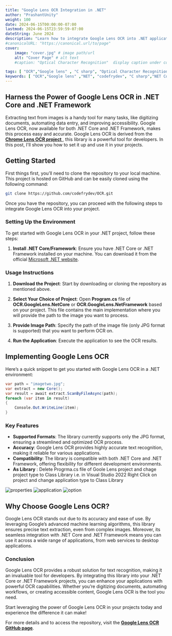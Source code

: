 ```yaml
---
title: "Google Lens OCR Integration in .NET"
author: "PrashantUnity"
weight: 100
date: 2024-06-15T00:00:00-07:00
lastmod: 2024-06-15T23:59:59-07:00
dateString: June 2024  
description: "Learn how to integrate Google Lens OCR into .NET applications for free text extraction from images without requiring Google account authentication"
#canonicalURL: "https://canonical.url/to/page"
cover:
    image: "cover.jpg" # image path/url
    alt: "Cover Page" # alt text
    #caption: "Optical Character Recognition"  display caption under cover 

tags: [ "OCR","Google lens" , "C sharp", "Optical Character Recognition"]
keywords: [ "OCR","Google lens" ,"NET", "codefrydev", "C sharp","NET Core" ,".NET Framework" , "Optical Character Recognition"]
---
```


## Harness the Power of Google Lens OCR in .NET Core and .NET Framework

Extracting text from images is a handy tool for many tasks, like digitizing documents, automating data entry, and improving accessibility. Google Lens OCR, now available for both .NET Core and .NET Framework, makes this process easy and accurate. Google Lens OCR is derived from the **[Chrome Lens OCR project ](https://github.com/dimdenGD/chrome-lens-ocr)**, this library is a powerful tool for developers. In this post, I'll show you how to set it up and use it in your projects.

## Getting Started

First things first, you’ll need to clone the repository to your local machine. This project is hosted on GitHub and can be easily cloned using the following command:

```sh {linenos=true}
git clone https://github.com/codefrydev/OCR.git
```

Once you have the repository, you can proceed with the following steps to integrate Google Lens OCR into your project.
### Setting Up the Environment

To get started with Google Lens OCR in your .NET project, follow these steps:

1. **Install .NET Core/Framework**:
   Ensure you have .NET Core or .NET Framework installed on your machine. You can download it from the official [Microsoft .NET website](https://dotnet.microsoft.com/download). 

### Usage Instructions

1. **Download the Project**:
   Start by downloading or cloning the repository as mentioned above.

2. **Select Your Choice of Project**: Open **Program.cs** file of **OCR.GoogleLens.NetCore** or **OCR.GoogleLens.NetFramework** based on  your project. This file contains the main implementation where you will provide the path to the image you want to process.

3. **Provide Image Path**:
   Specify the path of the image file (only JPG format is supported) that you want to perform OCR on.

4. **Run the Application**:
   Execute the application to see the OCR results.

## Implementing Google Lens OCR

Here’s a quick snippet to get you started with Google Lens OCR in a .NET environment:

```cs {linenos=true}
var path = "imagetwo.jpg";  
var extract = new Core();
var result = await extract.ScanByFileAsync(path);
foreach (var item in result)
{
    Console.Out.WriteLine(item);
}
```

### Key Features

- **Supported Formats**: The library currently supports only the JPG format, ensuring a streamlined and optimized OCR process.
- **Accuracy**: Google Lens OCR provides highly accurate text recognition, making it reliable for various applications.
- **Compatibility**: The library is compatible with both .NET Core and .NET Framework, offering flexibility for different development environments.
- **As Library** : Delete Progrma.cs file of Goole Lens project and chage project type to Class Library i.e. in Visual Studio 2022 Right Click on project and change application type to Class Library

![properties](./lensprop.png)
![application](./lenswhere.png)
![option](./lenstype.png)

## Why Choose Google Lens OCR?

Google Lens OCR stands out due to its accuracy and ease of use. By leveraging Google’s advanced machine learning algorithms, this library ensures precise text extraction, even from complex images. Moreover, its seamless integration with .NET Core and .NET Framework means you can use it across a wide range of applications, from web services to desktop applications.


### Conclusion

Google Lens OCR provides a robust solution for text recognition, making it an invaluable tool for developers. By integrating this library into your .NET Core or .NET Framework projects, you can enhance your applications with powerful OCR capabilities. Whether you’re digitizing documents, automating workflows, or creating accessible content, Google Lens OCR is the tool you need.

Start leveraging the power of Google Lens OCR in your projects today and experience the difference it can make!

For more details and to access the repository, visit the **[Google Lens OCR GitHub page](https://github.com/codefrydev/OCR)**.